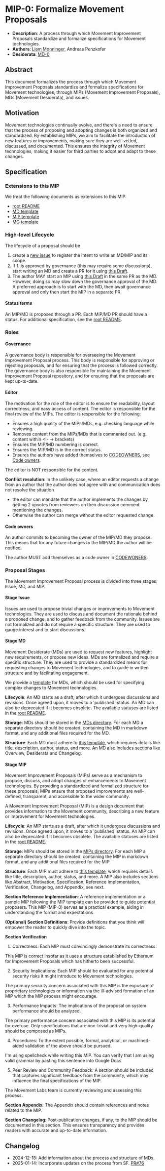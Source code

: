 # MIP-0: Formalize Movement Proposals

- **Description**: A process through which Movement Improvement Proposals standardize and formalize specifications for Movement technologies.
- **Authors**: [Liam Monninger](mailto:liam@movementlabs.xyz), Andreas Penzkofer
- **Desiderata**: [MD-0](../../MD/md-0)

## Abstract

This document formalizes the process through which Movement Improvement Proposals standardize and formalize specifications for Movement technologies, through MIPs (Movement Improvement Proposals), MDs (Movement Desiderata), and issues.

## Motivation

Movement technologies continually evolve, and there's a need to ensure that the process of proposing and adopting changes is both organized and standardized. By establishing MIPs, we aim to facilitate the introduction of new features or improvements, making sure they are well-vetted, discussed, and documented. This ensures the integrity of Movement technologies, making it easier for third parties to adopt and adapt to these changes.

## Specification

### Extensions to this MIP

We treat the following documents as extensions to this MIP:

- [root README](../../README.md)
- [MD template](../../md-template.md)
- [MIP template](../../mip-template.md)
- [MG template](../../mg-template.md)

### High-level Lifecycle

The lifecycle of a proposal should be

1. create a [new issue](https://github.com/movementlabsxyz/MIP/issues) to register the intent to write an MD/MIP and its scope.
2. If 1. is approved by governance (this may require some discussions), start writing an MD and create a PR for it using [this Draft](../../md-template.md).
3. The author MAY start an MIP using [this Draft](../../mip-template.md) in the same PR as the MD. However, doing so may slow down the governance approval of the MD. A preferred approach is to start with the MD, then await governance approval and only then start the MIP in a separate PR.

#### Status terms

An MIP/MD is proposed through a PR. Each MIP/MD PR should have a status. For additional specification, see the [root README](../../README.md#status-terms).

### Roles

#### Governance

A governance body is responsible for overseeing the Movement Improvement Proposal process. This body is responsible for approving or rejecting proposals, and for ensuring that the process is followed correctly. The governance body is also responsible for maintaining the Movement Improvement Proposal repository, and for ensuring that the proposals are kept up-to-date.

#### Editor

The motivation for the role of the editor is to ensure the readability, layout correctness, and easy access of content. The editor is responsible for the final review of the MIPs. The editor is responsible for the following:

- Ensures a high quality of the MIPs/MDs, e.g. checking language while reviewing.
- Removes content from the MIPs/MDs that is commented out. (e.g. content within <!- -> brackets)
- Ensures the MIP/MD numbering is correct.
- Ensures the MIP/MD is in the correct status.
- Ensures the authors have added themselves to [CODEOWNERS](./.github/CODEOWNERS), see [Code owners](#code-owners).

The editor is NOT responsible for the content.

**Conflict resolution**: In the unlikely case, where an editor requests a change from an author that the author does not agree with and communication does not resolve the situation

- the editor can mandate that the author implements the changes by getting 2 upvotes from reviewers on their discussion comment mentioning the changes.
- Otherwise the author can merge without the editor requested change.

#### Code owners

An author commits to becoming the owner of the MIP/MD they propose. This means that for any future changes to the MIP/MD the author will be notified.

The author MUST add themselves as a code owner in [CODEWONERS](.github/CODEOWNERS).

### Proposal Stages

The Movement Improvement Proposal process is divided into three stages: Issue, MD, and MIP.

#### Stage Issue

Issues are used to propose trivial changes or improvements to Movement technologies. They are used to discuss and document the rationale behind a proposed change, and to gather feedback from the community. Issues are not formalized and do not require a specific structure. They are used to gauge interest and to start discussions.

#### Stage MD

Movement Desiderate (MDs) are used to request new features, highlight new requirements, or propose new ideas. MDs are formalized and require a specific structure. They are used to provide a standardized means for requesting changes to Movement technologies, and to guide in written structure and by facilitating engagement.

We provide a [template](../../md-template.md) for MDs, which should be used for specifying complex changes to Movement technologies.

**Lifecycle**: An MD starts as a draft, after which it undergoes discussions and revisions. Once agreed upon, it moves to a 'published' status. An MD can also be deprecated if it becomes obsolete. The available statuses are listed in the [root README](../../README.md).

**Storage**: MDs should be stored in the [MDs directory](../../MD/). For each MD a separate directory should be created, containing the MD in markdown format, and any additional files required for the MD.

**Structure**: Each MD must adhere to [this template](../../md-template.md), which requires details like title, description, author, status, and more. An MD also includes sections like Overview, Desiderata and Changelog.

#### Stage MIP

Movement Improvement Proposals (MIPs) serve as a mechanism to propose, discuss, and adopt changes or enhancements to Movement technologies. By providing a standardized and formalized structure for these proposals, MIPs ensure that proposed improvements are well-defined, transparent, and accessible to the wider community.

A Movement Improvement Proposal (MIP) is a design document that provides information to the Movement community, describing a new feature or improvement for Movement technologies.

**Lifecycle**: An MIP starts as a draft, after which it undergoes discussions and revisions. Once agreed upon, it moves to a 'published' status. An MIP can also be deprecated if it becomes obsolete. The available statuses are listed in the [root README](../../README.md).

**Storage**: MIPs should be stored in the [MIPs directory](../). For each MIP a separate directory should be created, containing the MIP in markdown format, and any additional files required for the MIP.
  
**Structure**: Each MIP must adhere to [this template](../../mip-template.md), which requires details like title, description, author, status, and more. A MIP also includes sections like Abstract, Motivation, Specification, Reference Implementation, Verification, Changelog, and Appendix, see next.

**Section Reference Implementation**: A reference implementation or a sample MIP following the MIP template can be provided to guide potential proposers. This MIP (MIP-0) serves as a practical example, aiding in understanding the format and expectations.
  
**(Optional) Section Definitions**: Provide definitions that you think will empower the reader to quickly dive into the topic.

**Section Verification**

1. Correctness: Each MIP must convincingly demonstrate its correctness.

This MIP is correct insofar as it uses a structure established by Ethereum for Improvement Proposals which has hitherto been successful.

2. Security Implications: Each MIP should be evaluated for any potential security risks it might introduce to Movement technologies.

The primary security concern associated with this MIP is the exposure of proprietary technologies or information via the ill-advised formation of an MIP which the MIP process might encourage.

3. Performance Impacts: The implications of the proposal on system performance should be analyzed.

The primary performance concern associated with this MIP is its potential for overuse. Only specifications that are non-trivial and very high-quality should be composed as MIPs.

4. Procedures: To the extent possible, formal, analytical, or machined-aided validation of the above should be pursued. 

I'm using spellcheck while writing this MIP. You can verify that I am using valid grammar by pasting this sentence into Google Docs.

5. Peer Review and Community Feedback: A section should be included that captures significant feedback from the community, which may influence the final specifications of the MIP.

The Movement Labs team is currently reviewing and assessing this process.

**Section Appendix**: The Appendix should contain references and notes related to the MIP.

**Section Changelog**: Post-publication changes, if any, to the MIP should be documented in this section. This ensures transparency and provides readers with accurate and up-to-date information.

## Changelog

- 2024-12-18: Add information about the process and structure of MDs.
- 2025-01-14: Incorporate updates on the process from SF. [PR#76](https://github.com/movementlabsxyz/MIP/pull/76)

